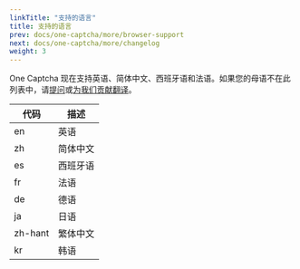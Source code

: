 ```yaml
---
linkTitle: "支持的语言"
title: 支持的语言
prev: docs/one-captcha/more/browser-support
next: docs/one-captcha/more/changelog
weight: 3
---
```


One Captcha 现在支持英语、简体中文、西班牙语和法语。如果您的母语不在此列表中，请[提问](https://github.com/Dev-Huang1/One-Captcha/issues)或[为我们贡献翻译](https://github.com/Dev-Huang1/One-Captcha/blob/main/assets/api/v3-db/api.js)。

| 代码 | 描述 |
| ---- | ---- |
| en | 英语 |
| zh | 简体中文 |
| es | 西班牙语 |
| fr | 法语 |
| de | 德语 |
| ja | 日语 |
| zh-hant | 繁体中文 |
| kr | 韩语 |
